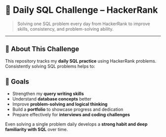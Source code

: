 # 🐘 Daily SQL Challenge – HackerRank

> Solving one SQL problem every day from HackerRank to improve skills, consistency, and problem-solving ability.

---

## 📖 About This Challenge
This repository tracks my **daily SQL practice** using HackerRank problems.  
Consistently solving SQL problems helps to:

## 🎯 Goals
- Strengthen my **query writing skills**  
- Understand **database concepts** better  
- Improve **problem-solving and logical thinking**  
- Build a **portfolio** to showcase progress and dedication  
- Prepare effectively for **interviews and coding challenges**

Even solving a single problem daily develops a **strong habit and deep familiarity with SQL** over time.



